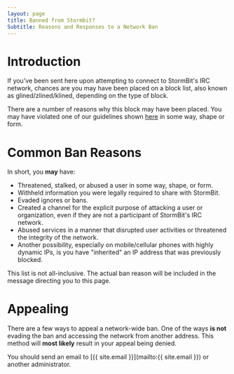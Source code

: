 ```yaml
---
layout: page
title: Banned from Stormbit?
Subtitle: Reasons and Responses to a Network Ban
---
```


# Introduction

If you've been sent here upon attempting to connect to StormBit's IRC
network, chances are you may have been placed on a block list, also known as
glined/zlined/klined, depending on the type of block.

There are a number of reasons why this block may have been placed.
You may have violated one of our guidelines shown
[here](http://stormbit.net/help/policies.html) in some way, shape or form. 

# Common Ban Reasons

In short, you __may__ have:

- Threatened, stalked, or abused a user in some way, shape, or form.
- Withheld information you were legally required to share with StormBit.
- Evaded ignores or bans.
- Created a channel for the explicit purpose of attacking a user or
  organization, even if they are not a participant of StormBit's IRC network.
- Abused services in a manner that disrupted user activities or threatened
  the integrity of the network.
- Another possibility, especially on mobile/cellular phones with highly
  dynamic IPs, is you have "inherited" an IP address that was previously
  blocked.

This list is not all-inclusive. The actual ban reason will be included in
the message directing you to this page.

# Appealing

There are a few ways to appeal a network-wide ban.
One of the ways __is not__ evading the ban and accessing the network from
another address. This method will __most likely__ result in your appeal
being denied.  

You should send an email to [{{ site.email }}](mailto:{{ site.email }}) or
another administrator.
